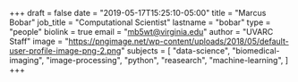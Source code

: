 +++
draft = false
date = "2019-05-17T15:25:10-05:00"
title = "Marcus Bobar"
job_title = "Computational Scientist"
lastname = "bobar"
type = "people"
biolink = true
email = "mb5wt@virginia.edu"
author = "UVARC Staff"
image = "https://pngimage.net/wp-content/uploads/2018/05/default-user-profile-image-png-2.png"
subjects = [
  "data-science",
  "biomedical-imaging",
  "image-processing",
  "python",
  "reasearch",
  "machine-learning",
]
+++

